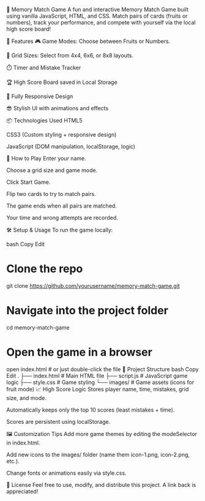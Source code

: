 🧠 Memory Match Game
A fun and interactive Memory Match Game built using vanilla JavaScript, HTML, and CSS. Match pairs of cards (fruits or numbers), track your performance, and compete with yourself via the local high score board!

<!-- Replace with actual image if available -->

🚀 Features
🎮 Game Modes: Choose between Fruits or Numbers.

🔢 Grid Sizes: Select from 4x4, 6x6, or 8x8 layouts.

⏱️ Timer and Mistake Tracker

🏆 High Score Board saved in Local Storage

📱 Fully Responsive Design

😎 Stylish UI with animations and effects

📦 Technologies Used
HTML5

CSS3 (Custom styling + responsive design)

JavaScript (DOM manipulation, localStorage, logic)

🧩 How to Play
Enter your name.

Choose a grid size and game mode.

Click Start Game.

Flip two cards to try to match pairs.

The game ends when all pairs are matched.

Your time and wrong attempts are recorded.

🛠️ Setup & Usage
To run the game locally:

bash
Copy
Edit
# Clone the repo
git clone https://github.com/yourusername/memory-match-game.git

# Navigate into the project folder
cd memory-match-game

# Open the game in a browser
open index.html    # or just double-click the file
📂 Project Structure
bash
Copy
Edit
.
├── index.html       # Main HTML file
├── script.js        # JavaScript game logic
├── style.css        # Game styling
└── images/          # Game assets (icons for fruit mode)
📈 High Score Logic
Stores player name, time, mistakes, grid size, and mode.

Automatically keeps only the top 10 scores (least mistakes + time).

Scores are persistent using localStorage.

🖼️ Customization Tips
Add more game themes by editing the modeSelector in index.html.

Add new icons to the images/ folder (name them icon-1.png, icon-2.png, etc.).

Change fonts or animations easily via style.css.

📄 License
Feel free to use, modify, and distribute this project. A link back is appreciated!


